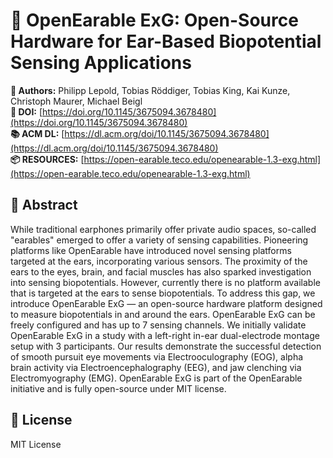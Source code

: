 # 📄 OpenEarable ExG: Open-Source Hardware for Ear-Based Biopotential Sensing Applications

**👥 Authors:** Philipp Lepold, Tobias Röddiger, Tobias King, Kai Kunze, Christoph Maurer, Michael Beigl<br/>
**🔗 DOI:** [https://doi.org/10.1145/3675094.3678480](https://doi.org/10.1145/3675094.3678480)<br/>
**📚 ACM DL:** [https://dl.acm.org/doi/10.1145/3675094.3678480](https://dl.acm.org/doi/10.1145/3675094.3678480)<br/> 
**📦 RESOURCES:** [https://open-earable.teco.edu/openearable-1.3-exg.html](https://open-earable.teco.edu/openearable-1.3-exg.html)

## 📄 Abstract

While traditional earphones primarily offer private audio spaces, so-called "earables" emerged to offer a variety of sensing capabilities. Pioneering platforms like OpenEarable have introduced novel sensing platforms targeted at the ears, incorporating various sensors. The proximity of the ears to the eyes, brain, and facial muscles has also sparked investigation into sensing biopotentials. However, currently there is no platform available that is targeted at the ears to sense biopotentials. To address this gap, we introduce OpenEarable ExG — an open-source hardware platform designed to measure biopotentials in and around the ears. OpenEarable ExG can be freely configured and has up to 7 sensing channels. We initially validate OpenEarable ExG in a study with a left-right in-ear dual-electrode montage setup with 3 participants. Our results demonstrate the successful detection of smooth pursuit eye movements via Electrooculography (EOG), alpha brain activity via Electroencephalography (EEG), and jaw clenching via Electromyography (EMG). OpenEarable ExG is part of the OpenEarable initiative and is fully open-source under MIT license.


## 🪪 License

MIT License
